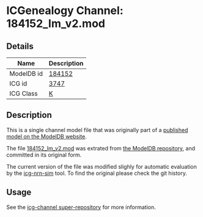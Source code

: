 # ICGenealogy Channel: 184152\_Im\_v2.mod

## Details

Name | Description
---- | -----------
ModelDB id | [184152](http://senselab.med.yale.edu/ModelDB/ShowModel.cshtml?model=184152)
ICG id | [3747](http://icg.neurotheory.ox.ac.uk/channels/1/3747)
ICG Class | [K](http://icg.neurotheory.ox.ac.uk/channels/1)

## Description

This is a single channel model file that was originally part of a [published model on the ModelDB website](http://senselab.med.yale.edu/mModelDB/ShowModel.cshtml?model=184152).


The file [184152\_Im\_v2.mod](184152_Im_v2.mod) was extrated from [the ModelDB repository](http://senselab.med.yale.edu/ModelDB/ShowModel.cshtml?model=184152), and committed in its original form.

The current version of the file was modified slighly for automatic evaluation by the [icg-nrn-sim](https://github.com/icgenealogy/icg-nrn-sim) tool. To find the original please check the git history.


## Usage

See the [icg-channel super-repository](https://github.com/icgenealogy/icg-channels) for more information.